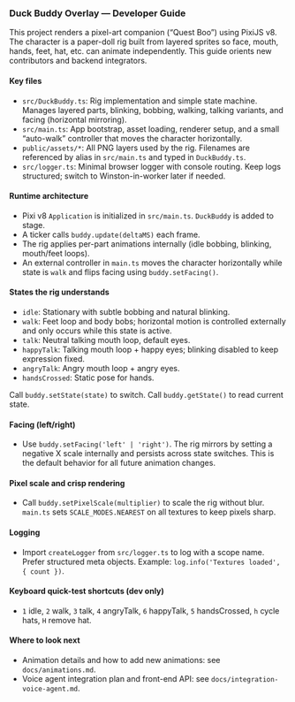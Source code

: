 ### Duck Buddy Overlay — Developer Guide

This project renders a pixel-art companion (“Quest Boo”) using PixiJS v8. The character is a paper-doll rig built from layered sprites so face, mouth, hands, feet, hat, etc. can animate independently. This guide orients new contributors and backend integrators.

#### Key files
- `src/DuckBuddy.ts`: Rig implementation and simple state machine. Manages layered parts, blinking, bobbing, walking, talking variants, and facing (horizontal mirroring).
- `src/main.ts`: App bootstrap, asset loading, renderer setup, and a small “auto-walk” controller that moves the character horizontally.
- `public/assets/*`: All PNG layers used by the rig. Filenames are referenced by alias in `src/main.ts` and typed in `DuckBuddy.ts`.
- `src/logger.ts`: Minimal browser logger with console routing. Keep logs structured; switch to Winston-in-worker later if needed.

#### Runtime architecture
- Pixi v8 `Application` is initialized in `src/main.ts`. `DuckBuddy` is added to stage.
- A ticker calls `buddy.update(deltaMS)` each frame.
- The rig applies per-part animations internally (idle bobbing, blinking, mouth/feet loops).
- An external controller in `main.ts` moves the character horizontally while state is `walk` and flips facing using `buddy.setFacing()`.

#### States the rig understands
- `idle`: Stationary with subtle bobbing and natural blinking.
- `walk`: Feet loop and body bobs; horizontal motion is controlled externally and only occurs while this state is active.
- `talk`: Neutral talking mouth loop, default eyes.
- `happyTalk`: Talking mouth loop + happy eyes; blinking disabled to keep expression fixed.
- `angryTalk`: Angry mouth loop + angry eyes.
- `handsCrossed`: Static pose for hands.

Call `buddy.setState(state)` to switch. Call `buddy.getState()` to read current state.

#### Facing (left/right)
- Use `buddy.setFacing('left' | 'right')`. The rig mirrors by setting a negative X scale internally and persists across state switches. This is the default behavior for all future animation changes.

#### Pixel scale and crisp rendering
- Call `buddy.setPixelScale(multiplier)` to scale the rig without blur. `main.ts` sets `SCALE_MODES.NEAREST` on all textures to keep pixels sharp.

#### Logging
- Import `createLogger` from `src/logger.ts` to log with a scope name. Prefer structured meta objects. Example: `log.info('Textures loaded', { count })`.

#### Keyboard quick-test shortcuts (dev only)
- `1` idle, `2` walk, `3` talk, `4` angryTalk, `6` happyTalk, `5` handsCrossed, `h` cycle hats, `H` remove hat.

#### Where to look next
- Animation details and how to add new animations: see `docs/animations.md`.
- Voice agent integration plan and front-end API: see `docs/integration-voice-agent.md`.


